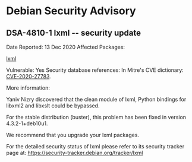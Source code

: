 
Debian Security Advisory
========================


DSA-4810-1 lxml -- security update
----------------------------------



Date Reported:
13 Dec 2020
Affected Packages:

[lxml](https://packages.debian.org/src:lxml)

Vulnerable:
Yes
Security database references:
In Mitre's CVE dictionary: [CVE-2020-27783](https://security-tracker.debian.org/tracker/CVE-2020-27783).  

More information:

Yaniv Nizry discovered that the clean module of lxml, Python bindings for
libxml2 and libxslt could be bypassed.


For the stable distribution (buster), this problem has been fixed in
version 4.3.2-1+deb10u1.


We recommend that you upgrade your lxml packages.


For the detailed security status of lxml please refer to
its security tracker page at:
<https://security-tracker.debian.org/tracker/lxml>





